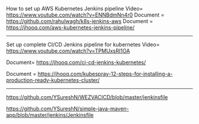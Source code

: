 How to set up AWS Kubernetes Jenkins pipeline Video= https://www.youtube.com/watch?v=ENNBdmNn4r0
Document = https://github.com/rahulwagh/k8s-jenkins-aws
Document = https://jhooq.com/aws-kubernetes-jenkins-pipeline/

--------------------------------

Set up complete CI/CD Jenkins pipeline for kubernetes Video= https://www.youtube.com/watch?v=TPMUxsRI1OA

Document= https://jhooq.com/ci-cd-jenkins-kubernetes/

Document = https://jhooq.com/kubespray-12-steps-for-installing-a-production-ready-kubernetes-cluster/

----------------------


https://github.com/YSureshN/WEZVACICD/blob/master/jenkinsfile


https://github.com/YSureshN/simple-java-maven-app/blob/master/jenkins/Jenkinsfile
